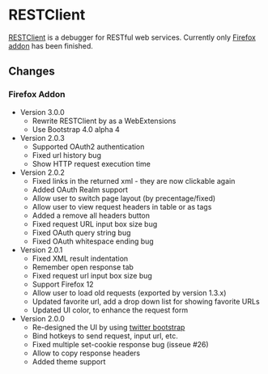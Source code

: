 # RESTClient

[RESTClient](http://restclient.net) is a debugger for RESTful web services. Currently only [Firefox addon](https://addons.mozilla.org/en-US/firefox/addon/9780/) has been finished.

## Changes

### Firefox Addon

* Version 3.0.0
  * Rewrite RESTClient by as a WebExtensions
  * Use Bootstrap 4.0 alpha 4
* Version 2.0.3
  * Supported OAuth2 authentication
  * Fixed url history bug
  * Show HTTP request execution time
* Version 2.0.2
  * Fixed links in the returned xml - they are now clickable again
  * Added OAuth Realm support
  * Allow user to switch page layout (by precentage/fixed)
  * Allow user to view request headers in table or as tags
  * Added a remove all headers button
  * Fixed request URL input box size bug
  * Fixed OAuth query string bug
  * Fixed OAuth whitespace ending bug
* Version 2.0.1
  * Fixed XML result indentation
  * Remember open response tab
  * Fixed request url input box size bug
  * Support Firefox 12
  * Allow user to load old requests (exported by version 1.3.x)
  * Updated favorite url, add a drop down list for showing favorite URLs
  * Updated UI color, to enhance the request form
* Version 2.0.0
  * Re-designed the UI by using [twitter bootstrap](twitter.github.com/bootstrap/)
  * Bind hotkeys to send request, input url, etc.
  * Fixed multiple set-cookie response bug  (isseue #26)
  * Allow to copy response headers
  * Added theme support